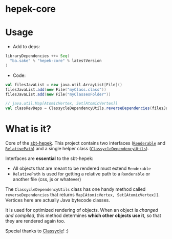 # hepek-core
# Usage
- Add to deps:
```scala
libraryDependencies ++= Seq(
  "ba.sake" % "hepek-core" % latestVersion
)
```
- Code:
```scala
val filesJavaList = new java.util.ArrayList[File]()
filesJavaList.add(new File("myClass.class"))
filesJavaList.add(new File("myClassesFolder"))

// java.util.Map[AtomicVertex, Set[AtomicVertex]]
val classRevDeps = ClassycleDependencyUtils.reverseDependencies(filesJavaList, false)
```

# What is it?
Core of the [sbt-hepek](https://github.com/sake92/sbt-hepek).
This project contains two interfaces ([`Renderable`](https://github.com/sake92/hepek-core/blob/master/src/main/java/ba/sake/hepek/core/Renderable.java) and [`RelativePath`](https://github.com/sake92/hepek-core/blob/master/src/main/java/ba/sake/hepek/core/RelativePath.java)) and a single helper class ([`ClassycleDependencyUtils`](https://github.com/sake92/hepek-core/blob/master/src/main/java/ba/sake/hepek/core/ClassycleDependencyUtils.java)).

Interfaces are **essential** to the sbt-hepek:
- All objects that are meant to be rendered must extend `Renderable`
- `RelativePath` is used for getting a relative path to a `Renderable` or another file (css, js or whatever)

The `ClassycleDependencyUtils` class has one handy method called `reverseDependencies` that returns `Map[AtomicVertex, Set[AtomicVertex]]`.
Vertices here are actually Java bytecode classes.

It is used for optimized rendering of objects. When an object is *changed and compiled*, this method determines **which other objects use it**, so that they are rendered again too.

Special thanks to [Classycle](http://classycle.sourceforge.net/)! :)
